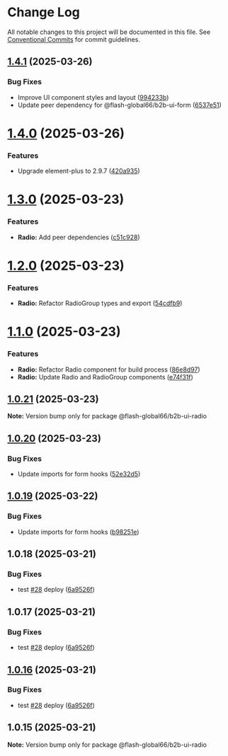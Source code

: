 # Change Log

All notable changes to this project will be documented in this file.
See [Conventional Commits](https://conventionalcommits.org) for commit guidelines.

## [1.4.1](https://github.com/Flash-Global66/b2b-ui-framework/compare/@flash-global66/b2b-ui-radio@1.4.0...@flash-global66/b2b-ui-radio@1.4.1) (2025-03-26)


### Bug Fixes

* Improve UI component styles and layout ([994233b](https://github.com/Flash-Global66/b2b-ui-framework/commit/994233be62416e1dff952f5b804e2f9d28310e3d))
* Update peer dependency for @flash-global66/b2b-ui-form ([6537e51](https://github.com/Flash-Global66/b2b-ui-framework/commit/6537e51aaf591f50b907898b1a8fc3717d4db695))





# [1.4.0](https://github.com/Flash-Global66/b2b-ui-framework/compare/@flash-global66/b2b-ui-radio@1.3.0...@flash-global66/b2b-ui-radio@1.4.0) (2025-03-26)


### Features

* Upgrade element-plus to 2.9.7 ([420a935](https://github.com/Flash-Global66/b2b-ui-framework/commit/420a935fb2a253e40edf8b38d4b616ecaf9d7704))





# [1.3.0](https://github.com/Flash-Global66/b2b-ui-framework/compare/@flash-global66/b2b-ui-radio@1.2.0...@flash-global66/b2b-ui-radio@1.3.0) (2025-03-23)


### Features

* **Radio:** Add peer dependencies ([c51c928](https://github.com/Flash-Global66/b2b-ui-framework/commit/c51c928a17371f21f32a026ec0d3cd13ceb1e5e8))





# [1.2.0](https://github.com/Flash-Global66/b2b-ui-framework/compare/@flash-global66/b2b-ui-radio@1.1.0...@flash-global66/b2b-ui-radio@1.2.0) (2025-03-23)


### Features

* **Radio:** Refactor RadioGroup types and export ([54cdfb9](https://github.com/Flash-Global66/b2b-ui-framework/commit/54cdfb9038ca81b29959baea3faf61c331364d9a))





# [1.1.0](https://github.com/Flash-Global66/b2b-ui-framework/compare/@flash-global66/b2b-ui-radio@1.0.21...@flash-global66/b2b-ui-radio@1.1.0) (2025-03-23)


### Features

* **Radio:** Refactor Radio component for build process ([86e8d97](https://github.com/Flash-Global66/b2b-ui-framework/commit/86e8d9706ea11ac6c66b32b97b582abd51bd9215))
* **Radio:** Update Radio and RadioGroup components ([e74f31f](https://github.com/Flash-Global66/b2b-ui-framework/commit/e74f31fcdec4b93e6513a78c626d539ce310f05f))





## [1.0.21](https://github.com/Flash-Global66/b2b-ui-framework/compare/@flash-global66/b2b-ui-radio@1.0.20...@flash-global66/b2b-ui-radio@1.0.21) (2025-03-23)

**Note:** Version bump only for package @flash-global66/b2b-ui-radio





## [1.0.20](https://github.com/Flash-Global66/b2b-ui-framework/compare/@flash-global66/b2b-ui-radio@1.0.19...@flash-global66/b2b-ui-radio@1.0.20) (2025-03-23)


### Bug Fixes

* Update imports for form hooks ([52e32d5](https://github.com/Flash-Global66/b2b-ui-framework/commit/52e32d5b408f066ad4ac3a3d0cd3b7dd610bcdd5))





## [1.0.19](https://github.com/Flash-Global66/b2b-ui-framework/compare/@flash-global66/b2b-ui-radio@1.0.18...@flash-global66/b2b-ui-radio@1.0.19) (2025-03-22)


### Bug Fixes

* Update imports for form hooks ([b98251e](https://github.com/Flash-Global66/b2b-ui-framework/commit/b98251e29930f1edb23229fd68659419272d3f09))





## 1.0.18 (2025-03-21)


### Bug Fixes

* test [#28](https://github.com/Flash-Global66/b2b-ui-framework/issues/28) deploy ([6a9526f](https://github.com/Flash-Global66/b2b-ui-framework/commit/6a9526f986d683e05284d289c3022e35e1c7a590))





## 1.0.17 (2025-03-21)


### Bug Fixes

* test [#28](https://github.com/Flash-Global66/b2b-ui-framework/issues/28) deploy ([6a9526f](https://github.com/Flash-Global66/b2b-ui-framework/commit/6a9526f986d683e05284d289c3022e35e1c7a590))





## [1.0.16](https://github.com/Flash-Global66/b2b-ui-framework/compare/@flash-global66/b2b-ui-radio@1.0.15...@flash-global66/b2b-ui-radio@1.0.16) (2025-03-21)


### Bug Fixes

* test [#28](https://github.com/Flash-Global66/b2b-ui-framework/issues/28) deploy ([6a9526f](https://github.com/Flash-Global66/b2b-ui-framework/commit/6a9526f986d683e05284d289c3022e35e1c7a590))





## 1.0.15 (2025-03-21)

**Note:** Version bump only for package @flash-global66/b2b-ui-radio
